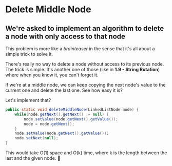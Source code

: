 # Delete Middle Node

## We're asked to implement an algorithm to delete a node with only access to that node

This problem is more like a <i>brainteaser</i> in the sense that it's all about a simple trick to solve it.

There's really no way to delete a node without access to its previous node.
The trick is simple. It's another one of those (like in <strong>1.9 - String Rotation</strong>) where when you know it, you can't forget it.

If we're at a middle node, we can keep copying the next node's value to the current one and delete the last one.
See how easy it is?

Let's implement that?

```java
public static void deleteMiddleNode(LinkedListNode node) {
    while(node.getNext().getNext() != null) {
        node.setValue(node.getNext().getValue());
        node = node.getNext();
    }
    node.setValue(node.getNext().getValue());
    node.setNext(null);
}
```

This would take O(1) space and O(k) time, where k is the length between the last and the given node. :tada:
